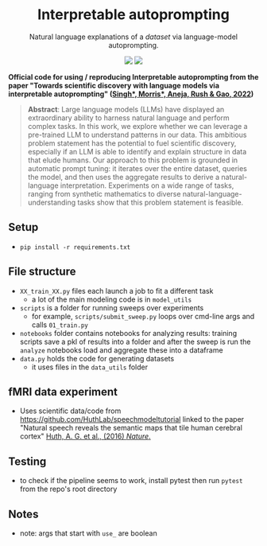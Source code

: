 <h1 align="center">  Interpretable autoprompting </h1>
<p align="center"> Natural language explanations of a <i>dataset</i> via language-model autoprompting.
</p>

<p align="center">
  <img src="https://img.shields.io/badge/license-mit-blue.svg">
  <img src="https://img.shields.io/badge/python-3.6--3.8-blue">
</p>  


<b>Official code for using / reproducing Interpretable autoprompting from the paper "Towards scientific discovery with language models via interpretable autoprompting" (<a href="https://arxiv.org/abs/2">Singh*, Morris*, Aneja, Rush & Gao, 2022</a>) </b>

<blockquote>
<b>Abstract</b>: Large language models (LLMs) have displayed an extraordinary ability to harness natural language and perform complex tasks.
In this work, we explore whether we can leverage a pre-trained LLM to understand patterns in our data.
This ambitious problem statement has the potential to fuel scientific discovery, especially if an LLM is able to identify and explain structure in data that elude humans.
Our approach to this problem is grounded in automatic prompt tuning:
it iterates over the entire dataset, queries the model, and then uses the aggregate results to derive a natural-language interpretation.
Experiments on a wide range of tasks, ranging from synthetic mathematics to diverse natural-language-understanding tasks show that this problem statement is feasible.
</blockquote>

## Setup
- `pip install -r requirements.txt`

## File structure
- `XX_train_XX.py` files each launch a job to fit a different task
  - a lot of the main modeling code is in `model_utils`
- `scripts` is a folder for running sweeps over experiments
  - for example, `scripts/submit_sweep.py` loops over cmd-line args and calls `01_train.py`
- `notebooks` folder contains notebooks for analyzing results: training scripts save a pkl of results into a folder and after the sweep is run the `analyze` notebooks load and aggregate these into a dataframe
- `data.py` holds the code for generating datasets
  - it uses files in the `data_utils` folder


## fMRI data experiment
- Uses scientific data/code from https://github.com/HuthLab/speechmodeltutorial linked to the paper "Natural speech reveals the semantic maps that tile human cerebral cortex" [Huth, A. G. et al., (2016) _Nature_.](https://www.nature.com/articles/nature17637)

## Testing
- to check if the pipeline seems to work, install pytest then run `pytest` from the repo's root directory

## Notes
- note: args that start with `use_` are boolean
